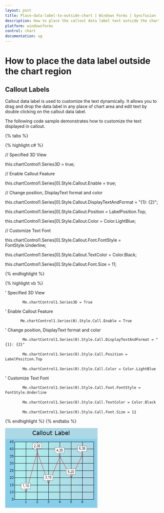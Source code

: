 ```yaml
---
layout: post
title: Place-data-label-to-outside-chart | Windows Forms | Syncfusion
description: How to place the callout data label text outside the chart region in Syncfusion Windows Forms Chart control
platform: windowsforms
control: chart
documentation: ug
---
```


# How to place the data label outside the chart region

## Callout Labels

Callout data label is used to customize the text dynamically. It allows you to drag and drop the data label in any place of chart area and edit text by double clicking on the callout data label.

The following code sample demonstrates how to customize the text displayed in callout.

{% tabs %}  

{% highlight c# %}

// Specified 3D View

this.chartControl1.Series3D = true;

// Enable Callout Feature

this.chartControl1.Series[0].Style.Callout.Enable = true;

// Change position, DisplayText format and color

this.chartControl1.Series[0].Style.Callout.DisplayTextAndFormat = "{1}: {2}";

this.chartControl1.Series[0].Style.Callout.Position = LabelPosition.Top;

this.chartControl1.Series[0].Style.Callout.Color = Color.LightBlue;

// Customize Text Font

this.chartControl1.Series[0].Style.Callout.Font.FontStyle = FontStyle.Underline;

this.chartControl1.Series[0].Style.Callout.TextColor = Color.Black;

this.chartControl1.Series[0].Style.Callout.Font.Size = 11;

{% endhighlight %}

{% highlight vb %}

' Specified 3D View
 
            Me.chartControl1.Series3D = True

' Enable Callout Feature
 
           Me.chartControl1.Series(0).Style.Call.Enable = True
 
 ' Change position, DisplayText format and color
 
            Me.chartControl1.Series(0).Style.Call.DisplayTextAndFormat = "{1}: {2}"
 
            Me.chartControl1.Series(0).Style.Call.Position = LabelPosition.Top
 
            Me.chartControl1.Series(0).Style.Call.Color = Color.LightBlue

 ' Customize Text Font
 
            Me.chartControl1.Series(0).Style.Call.Font.FontStyle = FontStyle.Underline
 
            Me.chartControl1.Series(0).Style.Call.TextColor = Color.Black
 
            Me.chartControl1.Series(0).Style.Call.Font.Size = 11

{% endhighlight %}
{% endtabs %}

![Data label](How-to-place-the-data-label-outside-the-chart-region_images/How-to-place-the-data-label-outside-the-chart-region.png)